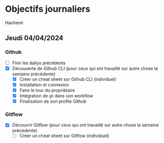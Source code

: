 # Objectifs journaliers

Hachemi

## Jeudi 04/04/2024

### Github

- [ ] Finir les dailys précédents
- [x] Découverte de Github CLI (pour ceux qui ont travaillé sur autre chose la semaine précédente)
  - [x] Créer un cheat sheet sur Github CLI (individuel)
  - [x] Installation et connexion
  - [x] Faire le tour du propriétaire
  - [x] Intégration de `gh` dans son workflow
  - [x] Finalisation de son profile Github

### Gitflow

- [x] Découvrir Gitflow (pour ceux qui ont travaillé sur autre chose la semaine précédente)
  - [ ] Créer un cheat sheet sur Gitflow (individuel)
